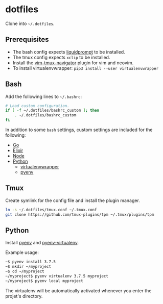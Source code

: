 # dotfiles

Clone into `~/.dotfiles`.

## Prerequisites

* The bash config expects [liquidprompt](https://github.com/nojhan/liquidprompt) to be
  installed.
* The tmux config expects `xclip` to be installed.
* Install the [vim-tmux-navigator](https://github.com/christoomey/vim-tmux-navigator)
  plugin for vim and neovim.
* To install virtualenvwrapper: `pip3 install --user virtualenvwrapper`

## Bash

Add the following lines to `~/.bashrc`:

```sh
# Load custom configuration.
if [ -f ~/.dotfiles/bashrc_custom ]; then
    . ~/.dotfiles/bashrc_custom
fi
```

In addition to some `bash` settings, custom settings are included for
the following:
* [Go](https://golang.org/)
* [Elixir](https://elixir-lang.org/)
* [Node](https://nodejs.org/)
* [Python](https://www.python.org/)
  * [virtualenvwrapper](https://virtualenvwrapper.readthedocs.io/en/latest/)
  * [pyenv](https://github.com/pyenv/pyenv)

## Tmux

Create symlink for the config file and install the plugin manager.

```sh
ln -s ~/.dotfiles/tmux.conf ~/.tmux.conf
git clone https://github.com/tmux-plugins/tpm ~/.tmux/plugins/tpm
```

## Python

Install [pyenv][pyenv] and [pyenv-virtualenv][pyenv-virtualenv].

[pyenv]: https://github.com/pyenv/pyenv
[pyenv-virtualenv]: https://github.com/pyenv/pyenv-virtualenv

Example usage:

```bash
~$ pyenv install 3.7.5
~$ mkdir ~/myproject
~$ cd ~/myproject
~/myproject$ pyenv virtualenv 3.7.5 myproject
~/myproject$ pyenv local myproject
```

The virtualenv will be automatically activated whenever you enter the projet's
directory.
